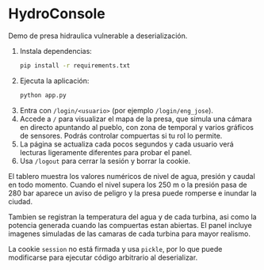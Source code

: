# HydroConsole

Demo de presa hidraulica vulnerable a deserialización.

1. Instala dependencias:
   ```bash
   pip install -r requirements.txt
   ```
2. Ejecuta la aplicación:
   ```bash
   python app.py
   ```
3. Entra con `/login/<usuario>` (por ejemplo `/login/eng_jose`).
4. Accede a `/` para visualizar el mapa de la presa, que simula una cámara en directo apuntando al pueblo, con zona de temporal y varios gráficos de sensores. Podrás controlar compuertas si tu rol lo permite.
5. La página se actualiza cada pocos segundos y cada usuario verá lecturas ligeramente diferentes para probar el panel.
6. Usa `/logout` para cerrar la sesión y borrar la cookie.

El tablero muestra los valores numéricos de nivel de agua, presión y caudal en todo momento. Cuando el nivel supera los 250 m o la presión pasa de 280 bar aparece un aviso de peligro y la presa puede romperse e inundar la ciudad.

Tambien se registran la temperatura del agua y de cada turbina, asi como la potencia generada cuando las compuertas estan abiertas. El panel incluye imagenes simuladas de las camaras de cada turbina para mayor realismo.

La cookie `session` no está firmada y usa `pickle`, por lo que puede modificarse para ejecutar código arbitrario al deserializar.
